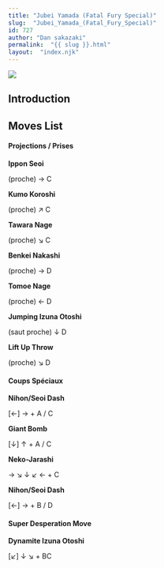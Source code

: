 ```yaml
---
title: "Jubei Yamada (Fatal Fury Special)"
slug:  "Jubei_Yamada_(Fatal_Fury_Special)"
id: 727
author: "Dan sakazaki"
permalink:  "{{ slug }}.html"
layout:  "index.njk"
---
```


![](/images/Jubei.PNG)  

## Introduction

## Moves List

#### Projections / Prises

**Ippon Seoi**

(proche) → C

**Kumo Koroshi**

(proche) ↗ C

**Tawara Nage**

(proche) ↘ C

**Benkei Nakashi**

(proche) → D

**Tomoe Nage**

(proche) ← D

**Jumping Izuna Otoshi**

(saut proche) ↓ D

**Lift Up Throw**

(proche) ↘ D

#### Coups Spéciaux

**Nihon/Seoi Dash**

\[←\] → + A / C

**Giant Bomb**

\[↓\] ↑ + A / C

**Neko-Jarashi**

→ ↘ ↓ ↙ ← + C

**Nihon/Seoi Dash**

\[←\] → + B / D

#### Super Desperation Move

**Dynamite Izuna Otoshi**

\[↙\] ↓ ↘ + BC
